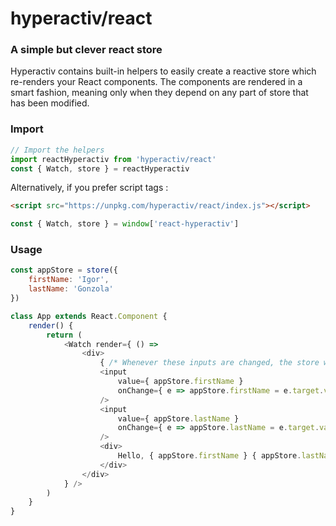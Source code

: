 # hyperactiv/react

### A simple but clever react store

Hyperactiv contains built-in helpers to easily create a reactive store which re-renders your React components.
The components are rendered in a smart fashion, meaning only when they depend on any part of store that has been modified.

### Import

```js
// Import the helpers
import reactHyperactiv from 'hyperactiv/react'
const { Watch, store } = reactHyperactiv
```

Alternatively, if you prefer script tags :

```html
<script src="https://unpkg.com/hyperactiv/react/index.js"></script>
```

```js
const { Watch, store } = window['react-hyperactiv']
```

### Usage

```js
const appStore = store({
    firstName: 'Igor',
    lastName: 'Gonzola'
})

class App extends React.Component {
    render() {
        return (
            <Watch render={ () =>
                <div>
                    { /* Whenever these inputs are changed, the store will update and the component will re-render. */ }
                    <input
                        value={ appStore.firstName }
                        onChange={ e => appStore.firstName = e.target.value }
                    />
                    <input
                        value={ appStore.lastName }
                        onChange={ e => appStore.lastName = e.target.value }
                    />
                    <div>
                        Hello, { appStore.firstName } { appStore.lastName } !
                    </div>
                </div>
            } />
        )
    }
}
```